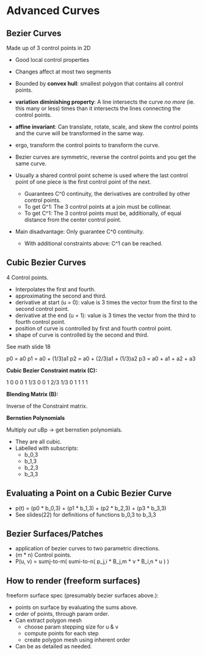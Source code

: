 # Advanced Curves

## Bezier Curves
Made up of 3 control points in 2D

+ Good local control properties
+ Changes affect at most two segments
+ Bounded by **convex hull**: smallest polygon that contains all control
  points.
+ **variation diminishing property**: A line intersects the curve _no more_
  (ie. this many or less) times than it intersects the lines connecting the
  control points.

+ **affine invariant**: Can translate, rotate, scale, and skew the control
  points and the curve will be transformed in the same way.
+ ergo, transform the control points to transform the curve.
+ Bezier curves are symmetric, reverse the control points and you get the same
  curve.

+ Usually a shared control point scheme is used where the last control point of
  one piece is the first control point of the next.
  * Guarantees C^0 continuity, the derivatives are controlled by other control
    points.
  * To get G^1: The 3 control points at a join must be collinear.
  * To get C^1: The 3 control points must be, additionally, of equal distance
    from the center control point.

+ Main disadvantage: Only guarantee C^0 continuity.
  * With additional constraints above: C^1 can be reached.

## Cubic Bezier Curves
4 Control points.

+ Interpolates the first and fourth.
+ approximating the second and third.
+ derivative at start (u = 0): value is 3 times the vector from the first to
  the second control point.
+ derivative at the end (u = 1): value is 3 times the vector from the third to
  fourth control point.
+ position of curve is controlled by first and fourth control point.
+ shape of curve is controlled by the second and third.

See math slide 18

p0 = a0
p1 = a0 + (1/3)a1
p2 = a0 + (2/3)a1 + (1/3)a2
p3 = a0 + a1 + a2 + a3

**Cubic Bezier Constraint matrix (C):**

1  0   0   0
1  1/3 0   0
1  2/3 1/3 0
1  1   1   1

**Blending Matrix (B):**

Inverse of the Constraint matrix.

**Bernstien Polynomials**

Multiply _out_ uBp -> get bernstien polynomials.
+ They are all cubic.
+ Labelled with subscripts:
  * b\_0,3
  * b\_1,3
  * b\_2,3
  * b\_3,3

## Evaluating a Point on a Cubic Bezier Curve

+ p(t) = (p0 * b\_0,3) + (p1 * b\_1,3) + (p2 * b\_2,3) + (p3 * b\_3,3)
+ See slides(22) for definitions of functions b\_0,3 to b\_3,3

## Bezier Surfaces/Patches
+ application of bezier curves to two parametric directions.
+ (m * n) Control points.
+ P(u, v) = sumj-to-m( sumi-to-n( p\_j,i * B\_j,m * v * B\_i,n * u ) )

## How to render (freeform surfaces)
freeform surface spec (presumably bezier surfaces above.):
+ points on surface by evaluating the sums above.
+ order of points, through param order.
+ Can extract polygon mesh
  * choose param stepping size for u & v
  * compute points for each step
  * create polygon mesh using inherent order
+ Can be as detailed as needed.
